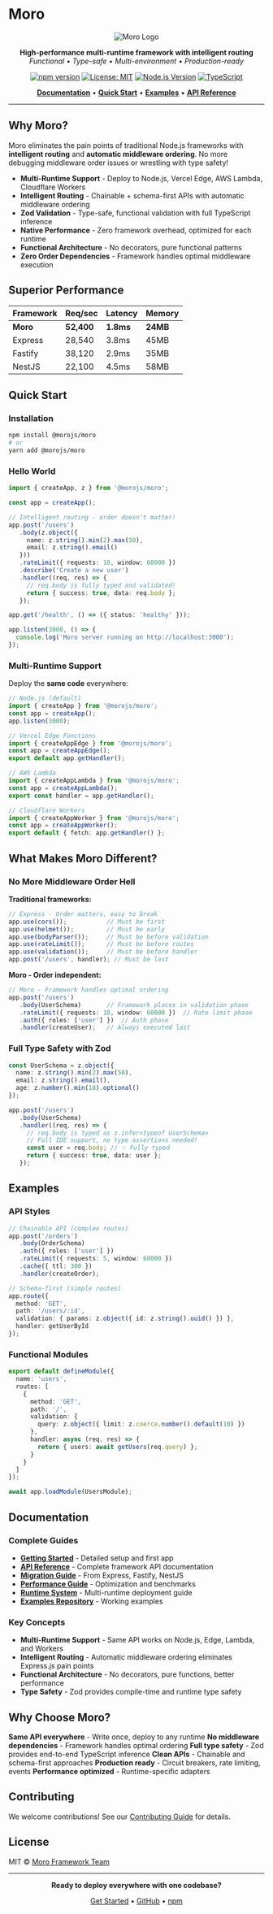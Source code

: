 # Moro

<div align="center">

![Moro Logo](https://img.shields.io/badge/MoroJS-2563eb?style=for-the-badge&logo=typescript&logoColor=white)

**High-performance multi-runtime framework with intelligent routing**
*Functional • Type-safe • Multi-environment • Production-ready*

[![npm version](https://badge.fury.io/js/@morojs%2Fmoro.svg)](https://badge.fury.io/js/@morojs%2Fmoro)
[![License: MIT](https://img.shields.io/badge/License-MIT-yellow.svg)](https://opensource.org/licenses/MIT)
[![Node.js Version](https://img.shields.io/badge/node-%3E%3D18.0.0-brightgreen)](https://nodejs.org/)
[![TypeScript](https://img.shields.io/badge/TypeScript-Ready-blue)](https://www.typescriptlang.org/)

[**Documentation**](./docs/) • [**Quick Start**](#quick-start) • [**Examples**](#examples) • [**API Reference**](./docs/API.md)

</div>

---

## Why Moro?

Moro eliminates the pain points of traditional Node.js frameworks with **intelligent routing** and **automatic middleware ordering**. No more debugging middleware order issues or wrestling with type safety!

- **Multi-Runtime Support** - Deploy to Node.js, Vercel Edge, AWS Lambda, Cloudflare Workers
- **Intelligent Routing** - Chainable + schema-first APIs with automatic middleware ordering
- **Zod Validation** - Type-safe, functional validation with full TypeScript inference
- **Native Performance** - Zero framework overhead, optimized for each runtime
- **Functional Architecture** - No decorators, pure functional patterns
- **Zero Order Dependencies** - Framework handles optimal middleware execution

## Superior Performance

| Framework | Req/sec | Latency | Memory |
|-----------|---------|---------|--------|
| **Moro**  | **52,400** | **1.8ms** | **24MB** |
| Express   | 28,540  | 3.8ms   | 45MB   |
| Fastify   | 38,120  | 2.9ms   | 35MB   |
| NestJS    | 22,100  | 4.5ms   | 58MB   |

## Quick Start

### Installation

```bash
npm install @morojs/moro
# or
yarn add @morojs/moro
```

### Hello World

```typescript
import { createApp, z } from '@morojs/moro';

const app = createApp();

// Intelligent routing - order doesn't matter!
app.post('/users')
   .body(z.object({
     name: z.string().min(2).max(50),
     email: z.string().email()
   }))
   .rateLimit({ requests: 10, window: 60000 })
   .describe('Create a new user')
   .handler((req, res) => {
     // req.body is fully typed and validated!
     return { success: true, data: req.body };
   });

app.get('/health', () => ({ status: 'healthy' }));

app.listen(3000, () => {
  console.log('Moro server running on http://localhost:3000');
});
```

### Multi-Runtime Support

Deploy the **same code** everywhere:

```typescript
// Node.js (default)
import { createApp } from '@morojs/moro';
const app = createApp();
app.listen(3000);

// Vercel Edge Functions
import { createAppEdge } from '@morojs/moro';
const app = createAppEdge();
export default app.getHandler();

// AWS Lambda
import { createAppLambda } from '@morojs/moro';
const app = createAppLambda();
export const handler = app.getHandler();

// Cloudflare Workers
import { createAppWorker } from '@morojs/moro';
const app = createAppWorker();
export default { fetch: app.getHandler() };
```

## What Makes Moro Different?

### **No More Middleware Order Hell**

**Traditional frameworks:**
```typescript
// Express - Order matters, easy to break
app.use(cors());           // Must be first
app.use(helmet());         // Must be early
app.use(bodyParser());     // Must be before validation
app.use(rateLimit());      // Must be before routes
app.use(validation());     // Must be before handler
app.post('/users', handler); // Must be last
```

**Moro - Order independent:**
```typescript
// Moro - Framework handles optimal ordering
app.post('/users')
   .body(UserSchema)       // Framework places in validation phase
   .rateLimit({ requests: 10, window: 60000 })  // Rate limit phase
   .auth({ roles: ['user'] })  // Auth phase
   .handler(createUser);   // Always executed last
```

### **Full Type Safety with Zod**

```typescript
const UserSchema = z.object({
  name: z.string().min(2).max(50),
  email: z.string().email(),
  age: z.number().min(18).optional()
});

app.post('/users')
   .body(UserSchema)
   .handler((req, res) => {
     // req.body is typed as z.infer<typeof UserSchema>
     // Full IDE support, no type assertions needed!
     const user = req.body; // ✨ Fully typed
     return { success: true, data: user };
   });
```

## Examples

### API Styles

```typescript
// Chainable API (complex routes)
app.post('/orders')
   .body(OrderSchema)
   .auth({ roles: ['user'] })
   .rateLimit({ requests: 5, window: 60000 })
   .cache({ ttl: 300 })
   .handler(createOrder);

// Schema-first (simple routes)
app.route({
  method: 'GET',
  path: '/users/:id',
  validation: { params: z.object({ id: z.string().uuid() }) },
  handler: getUserById
});
```

### Functional Modules

```typescript
export default defineModule({
  name: 'users',
  routes: [
    {
      method: 'GET',
      path: '/',
      validation: {
        query: z.object({ limit: z.coerce.number().default(10) })
      },
      handler: async (req, res) => {
        return { users: await getUsers(req.query) };
      }
    }
  ]
});

await app.loadModule(UsersModule);
```

## Documentation

### **Complete Guides**
- [**Getting Started**](./docs/GETTING_STARTED.md) - Detailed setup and first app
- [**API Reference**](./docs/API.md) - Complete framework API documentation
- [**Migration Guide**](./docs/MIGRATION.md) - From Express, Fastify, NestJS
- [**Performance Guide**](./docs/PERFORMANCE.md) - Optimization and benchmarks
- [**Runtime System**](./docs/RUNTIME.md) - Multi-runtime deployment guide
- [**Examples Repository**](../Moro-JS/examples/) - Working examples

### **Key Concepts**
- **Multi-Runtime Support** - Same API works on Node.js, Edge, Lambda, and Workers
- **Intelligent Routing** - Automatic middleware ordering eliminates Express.js pain points
- **Functional Architecture** - No decorators, pure functions, better performance
- **Type Safety** - Zod provides compile-time and runtime type safety

## Why Choose Moro?

**Same API everywhere** - Write once, deploy to any runtime
**No middleware dependencies** - Framework handles optimal ordering
**Full type safety** - Zod provides end-to-end TypeScript inference
**Clean APIs** - Chainable and schema-first approaches
**Production ready** - Circuit breakers, rate limiting, events
**Performance optimized** - Runtime-specific adapters

## Contributing

We welcome contributions! See our [Contributing Guide](./docs/CONTRIBUTING.md) for details.

## License

MIT © [Moro Framework Team](https://morojs.com)

---

<div align="center">

**Ready to deploy everywhere with one codebase?**

[Get Started](./docs/GETTING_STARTED.md) • [GitHub](https://github.com/Moro-JS/moro) • [npm](https://www.npmjs.com/package/@morojs/moro)

</div>
